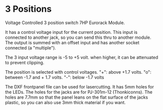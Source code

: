 # 3 Positions
Voltage Controlled 3 position switch 7HP Eurorack Module.

It has a control voltage input for the current position. This input is connected to another jack, so you can send this thru to another module.
The output is summed with an offset input and has another socket connected (a "multiple").

The 3 input voltage range is -5 to +5 volt. when higher, it can be attenuated to prevent clipping.

The position is selected with control voltages.
"+": above +1.7 volts.
"o": between -1.7 and + 1.7 volts.
"-": below -1.7 volts

The DXF frontpanel file can be used for lasercutting. It has 5mm holes for the LEDs. The holes for the jacks are for PJ-301m-12 (Thonkiconns). The holes are 7.7mm so that the panel leans on the flat surface of the jacks plastic, so you can also use 3mm thick material if you want.
